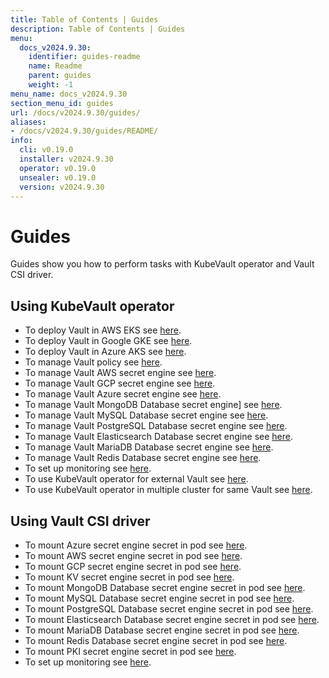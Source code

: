 ```yaml
---
title: Table of Contents | Guides
description: Table of Contents | Guides
menu:
  docs_v2024.9.30:
    identifier: guides-readme
    name: Readme
    parent: guides
    weight: -1
menu_name: docs_v2024.9.30
section_menu_id: guides
url: /docs/v2024.9.30/guides/
aliases:
- /docs/v2024.9.30/guides/README/
info:
  cli: v0.19.0
  installer: v2024.9.30
  operator: v0.19.0
  unsealer: v0.19.0
  version: v2024.9.30
---
```


# Guides

Guides show you how to perform tasks with KubeVault operator and Vault CSI driver.

## Using KubeVault operator

- To deploy Vault in AWS EKS see [here](/docs/v2024.9.30/guides/platforms/eks).
- To deploy Vault in Google GKE see [here](/docs/v2024.9.30/guides/platforms/gke).
- To deploy Vault in Azure AKS see [here](/docs/v2024.9.30/guides/platforms/aks).
- To manage Vault policy see [here](/docs/v2024.9.30/guides/policy-management/overview).
- To manage Vault AWS secret engine see [here](/docs/v2024.9.30/guides/secret-engines/aws/overview).
- To manage Vault GCP secret engine see [here](/docs/v2024.9.30/guides/secret-engines/gcp/overview).
- To manage Vault Azure secret engine see [here](/docs/v2024.9.30/guides/secret-engines/azure/overview).
- To manage Vault MongoDB Database secret engine] see [here](/docs/v2024.9.30/guides/secret-engines/mongodb/overview).
- To manage Vault MySQL Database secret engine see [here](/docs/v2024.9.30/guides/secret-engines/mysql/overview).
- To manage Vault PostgreSQL Database secret engine see [here](/docs/v2024.9.30/guides/secret-engines/postgres/overview).
- To manage Vault Elasticsearch Database secret engine see [here](/docs/v2024.9.30/guides/secret-engines/elasticsearch/overview).
- To manage Vault MariaDB Database secret engine see [here](/docs/v2024.9.30/guides/secret-engines/mariadb/overview).
- To manage Vault Redis Database secret engine see [here](/docs/v2024.9.30/guides/secret-engines/redis/overview).
- To set up monitoring see [here](/docs/v2024.9.30/guides/monitoring/overview).
- To use KubeVault operator for external Vault see [here](/docs/v2024.9.30/guides/platforms/external-vault).
- To use KubeVault operator in multiple cluster for same Vault see [here](/docs/v2024.9.30/guides/platforms/multi-cluster-vault).

## Using Vault CSI driver

- To mount Azure secret engine secret in pod see [here](/docs/v2024.9.30/guides/secret-engines/azure/csi-driver).
- To mount AWS secret engine secret in pod see [here](/docs/v2024.9.30/guides/secret-engines/aws/csi-driver).
- To mount GCP secret engine secret in pod see [here](/docs/v2024.9.30/guides/secret-engines/gcp/csi-driver).
- To mount KV secret engine secret in pod see [here](/docs/v2024.9.30/guides/secret-engines/kv/csi-driver).
- To mount MongoDB Database secret engine secret in pod see [here](/docs/v2024.9.30/guides/secret-engines/mongodb/csi-driver).
- To mount MySQL Database secret engine secret in pod see [here](/docs/v2024.9.30/guides/secret-engines/mysql/csi-driver).
- To mount PostgreSQL Database secret engine secret in pod see [here](/docs/v2024.9.30/guides/secret-engines/postgres/csi-driver).
- To mount Elasticsearch Database secret engine secret in pod see [here](/docs/v2024.9.30/guides/secret-engines/elasticsearch/csi-driver).
- To mount MariaDB Database secret engine secret in pod see [here](/docs/v2024.9.30/guides/secret-engines/mariadb/csi-driver).
- To mount Redis Database secret engine secret in pod see [here](/docs/v2024.9.30/guides/secret-engines/redis/csi-driver).
- To mount PKI secret engine secret in pod see [here](/docs/v2024.9.30/guides/secret-engines/pki/csi-driver).
- To set up monitoring see [here](/docs/v2024.9.30/guides/monitoring/overview).
